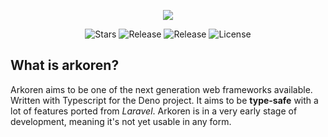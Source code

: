 <p align="center"><a href="https://erik.cat"><img src="https://i.imgur.com/pI1gfCZ.png"></a></p>
<p align="center">
<img src="https://img.shields.io/github/stars/arkoren/arkoren.svg?style=for-the-badge" alt="Stars">
<img src="https://img.shields.io/github/release/arkoren/arkoren.svg?style=for-the-badge" alt="Release">
<img src="https://img.shields.io/github/last-commit/arkoren/arkoren.svg?style=for-the-badge" alt="Release">
<img src="https://img.shields.io/github/license/arkoren/arkoren.svg?style=for-the-badge" alt="License">
</p>

## What is arkoren?

Arkoren aims to be one of the next generation web frameworks available. Written with Typescript for the Deno project. It aims to be **type-safe**
with a lot of features ported from *Laravel*. Arkoren is in a very early stage of development, meaning it's not yet usable in any form.
